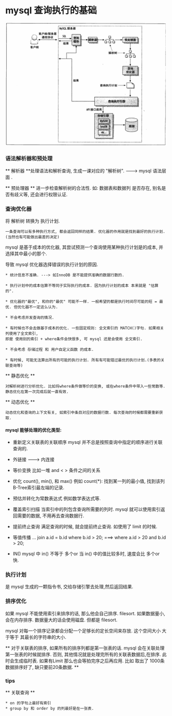 # mysql 查询执行的基础

![](/assets/mysql查询执行的基础.png)




### 语法解析器和预处理

** 解析器 **处理语法和解析查询, 生成一课对应的 "解析树". ---> mysql 语法层面 .

** 预处理器 ** 进一步检查解析树的合法性. 如: 数据表和数据列 是否存在, 别名是否有歧义等, 还会进行权限认证.

### 查询优化器

将 解析树 转换为 执行计划.
    
    一条查询可以有多种执行方式, 都会返回同样的结果. 优化器的作用就是找到最好的执行计划.
    (当然也有可能做出最差的决定)
    
mysql 是基于成本的优化器, 其尝试预测一个查询使用某种执行计划是的成本, 并选择其中最小的那个.
    
导致 mysql 优化器选择错误的执行计划的原因.

    * 统计信息不准确. ---> 如InnoDB 是不能提供准确的数据行数的.
    
    * 执行计划中的成本估算不等同于实际执行的成本. 因为执行计划的成本 本来就是 "估算的".
    
    * 优化器的"最优", 和你的"最优" 可能不一样. 一般希望的都是执行时间尽可能的短 = 最优. 但优化器不一定这么认为.
    
    * 不会考虑并发查询的情况.
     
    * 有时候也不会去做基于成本的优化. 一些固定规则: 全文索引的 MATCH()字句. 如果相关列使用了全文索引,
    即是 使用别的索引 + where条件会快很多, 可 mysql 还是会使用 全文索引.
    
    * 不会考虑 存储过程 和 用户自定义函数 的成本. 
    
    * 有时候, 可能无法算出所有的可能的执行计划. 所有有可能错过最优的执行计划.(多表的关联查询等)

** 静态优化 **

    对解析树进行分析优化. 比如将where条件做等价的变换, 或在where条件中带入一些常数等. 
    静态优化在第一次完成后就一直有效. 
    

** 动态优化 **

    动态优化和查询的上下文有关, 如索引中条目对应的数据行数. 每次查询的时候都需要重新获取.
    
    
#### mysql 能够处理的优化类型:



* 重新定义关联表的关联顺序
mysql 并不总是按照查询中指定的顺序进行关联查询的.


* 外链接 ---> 内连接

* 等价变换
比如一堆 and < > 条件之间的关系

* 优化 count(), min(), 和 max()
例如 count(*): 找到某一列的最小值,  找到该列B-Tree索引最左端的记录.

* 预估并转化为常数表达式
例如数学表达式等.

* 覆盖索引扫描
当索引中的列包含查询所需要的列时. mysql 就可以使用索引返回需要的数据, 不用再去查询数据行.

* 提前终止查询
满足查询的时候,  就会提前终止查询.  如使用了  limit 的时候.

* 等值传播
... join a.id = b.id where b.id > 20;
===> where a.id > 20 and b.id > 20;

* IN()
mysql 中  in() 不等于 多个or  当 in() 中的值比较多时, 速度会比 多个or 快.


### 执行计划
是 mysql 生成的一颗指令书, 交给存储引擎去处理,然后返回结果. 
 
### 排序优化 
如果 mysql 不能使用索引来排序的话, 那么他会自己排序. filesort. 如果数据量小, 会在内存排序. 数据量大的话会使用磁盘. 但都是 filesort.


mysql 对每一个排序记录都会分配一个足够长的定长空间来存放. 这个空间大小 大于等于 其最长的字符串的大小.
 
** 对于关联表的排序, 如果所有的排序列都是第一张表的话. mysql 会在关联处理第一张表的时候就排序. 
否则, 其他情况就是处理完所有的关联表数据后,在排序. 此时会生成临时表. 如果有Limit 那么也会等拍完序之后再应用.  比如 取出了 1000条数据排序好了, 缺只要前20条数据. **


### tips

** 关联查询 **
    
    * on 的字句上最好有索引
    * group by 和 order by 的列最好是在一张表.
  

 
 
 
 
 
 
 
 
 
 
 
 
 